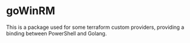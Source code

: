 # goWinRM

This is a package used for some terraform custom providers, providing a binding between PowerShell and Golang.